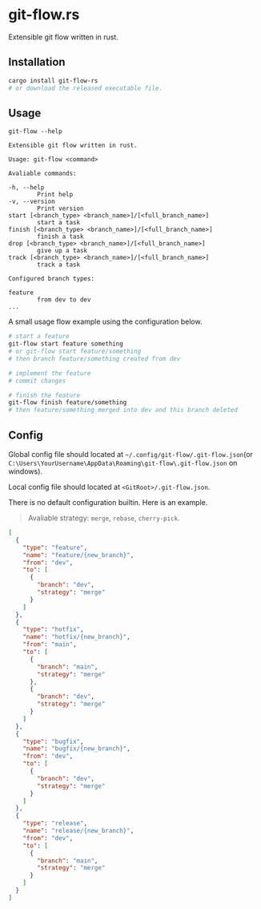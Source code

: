 # git-flow.rs

Extensible git flow written in rust.

## Installation

```sh
cargo install git-flow-rs
# or download the released executable file.
```

## Usage

`git-flow --help`

```
Extensible git flow written in rust.

Usage: git-flow <command>

Avaliable commands:

-h, --help
        Print help
-v, --version
        Print version
start [<branch_type> <branch_name>]/[<full_branch_name>]
        start a task
finish [<branch_type> <branch_name>]/[<full_branch_name>]
        finish a task
drop [<branch_type> <branch_name>]/[<full_branch_name>]
        give up a task
track [<branch_type> <branch_name>]/[<full_branch_name>]
        track a task

Configured branch types:

feature
        from dev to dev
...
```

A small usage flow example using the configuration below.

```sh
# start a feature
git-flow start feature something
# or git-flow start feature/something
# then branch feature/something created from dev

# implement the feature
# commit changes

# finish the feature
git-flow finish feature/something
# then feature/something merged into dev and this branch deleted
```

## Config

Global config file should located at `~/.config/git-flow/.git-flow.json`(or `C:\Users\YourUsername\AppData\Roaming\git-flow\.git-flow.json` on windows).

Local config file should located at `<GitRoot>/.git-flow.json`.

There is no default configuration builtin. Here is an example.

> Avaliable strategy: `merge`, `rebase`, `cherry-pick`.

```json
[
  {
    "type": "feature",
    "name": "feature/{new_branch}",
    "from": "dev",
    "to": [
      {
        "branch": "dev",
        "strategy": "merge"
      }
    ]
  },
  {
    "type": "hotfix",
    "name": "hotfix/{new_branch}",
    "from": "main",
    "to": [
      {
        "branch": "main",
        "strategy": "merge"
      },
      {
        "branch": "dev",
        "strategy": "merge"
      }
    ]
  },
  {
    "type": "bugfix",
    "name": "bugfix/{new_branch}",
    "from": "dev",
    "to": [
      {
        "branch": "dev",
        "strategy": "merge"
      }
    ]
  },
  {
    "type": "release",
    "name": "release/{new_branch}",
    "from": "dev",
    "to": [
      {
        "branch": "main",
        "strategy": "merge"
      }
    ]
  }
]
```
